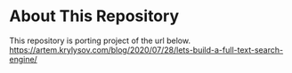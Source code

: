 # About This Repository
This repository is porting project of the url below.
https://artem.krylysov.com/blog/2020/07/28/lets-build-a-full-text-search-engine/
